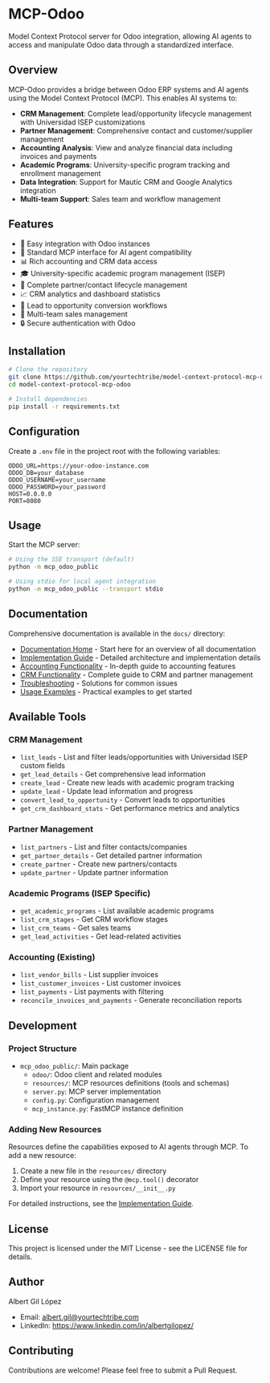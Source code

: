 # MCP-Odoo

Model Context Protocol server for Odoo integration, allowing AI agents to access and manipulate Odoo data through a standardized interface.

## Overview

MCP-Odoo provides a bridge between Odoo ERP systems and AI agents using the Model Context Protocol (MCP). This enables AI systems to:

- **CRM Management**: Complete lead/opportunity lifecycle management with Universidad ISEP customizations
- **Partner Management**: Comprehensive contact and customer/supplier management  
- **Accounting Analysis**: View and analyze financial data including invoices and payments
- **Academic Programs**: University-specific program tracking and enrollment management
- **Data Integration**: Support for Mautic CRM and Google Analytics integration
- **Multi-team Support**: Sales team and workflow management

## Features

- 🔌 Easy integration with Odoo instances
- 🤖 Standard MCP interface for AI agent compatibility
- 📊 Rich accounting and CRM data access
- 🎓 University-specific academic program management (ISEP)
- 👥 Complete partner/contact lifecycle management
- 📈 CRM analytics and dashboard statistics
- 🔄 Lead to opportunity conversion workflows
- 🏢 Multi-team sales management
- 🔒 Secure authentication with Odoo

## Installation

```bash
# Clone the repository
git clone https://github.com/yourtechtribe/model-context-protocol-mcp-odoo.git
cd model-context-protocol-mcp-odoo

# Install dependencies
pip install -r requirements.txt
```

## Configuration

Create a `.env` file in the project root with the following variables:

```
ODOO_URL=https://your-odoo-instance.com
ODOO_DB=your_database
ODOO_USERNAME=your_username
ODOO_PASSWORD=your_password
HOST=0.0.0.0
PORT=8080
```

## Usage

Start the MCP server:

```bash
# Using the SSE transport (default)
python -m mcp_odoo_public

# Using stdio for local agent integration
python -m mcp_odoo_public --transport stdio
```

## Documentation

Comprehensive documentation is available in the `docs/` directory:

- [Documentation Home](docs/index.md) - Start here for an overview of all documentation
- [Implementation Guide](docs/implementation_guide.md) - Detailed architecture and implementation details
- [Accounting Functionality](docs/accounting_guide.md) - In-depth guide to accounting features
- [CRM Functionality](docs/crm_guide.md) - Complete guide to CRM and partner management
- [Troubleshooting](docs/troubleshooting.md) - Solutions for common issues
- [Usage Examples](docs/examples/basic_usage.md) - Practical examples to get started

## Available Tools

### CRM Management
- `list_leads` - List and filter leads/opportunities with Universidad ISEP custom fields
- `get_lead_details` - Get comprehensive lead information
- `create_lead` - Create new leads with academic program tracking
- `update_lead` - Update lead information and progress
- `convert_lead_to_opportunity` - Convert leads to opportunities
- `get_crm_dashboard_stats` - Get performance metrics and analytics

### Partner Management  
- `list_partners` - List and filter contacts/companies
- `get_partner_details` - Get detailed partner information
- `create_partner` - Create new partners/contacts
- `update_partner` - Update partner information

### Academic Programs (ISEP Specific)
- `get_academic_programs` - List available academic programs
- `list_crm_stages` - Get CRM workflow stages
- `list_crm_teams` - Get sales teams
- `get_lead_activities` - Get lead-related activities

### Accounting (Existing)
- `list_vendor_bills` - List supplier invoices
- `list_customer_invoices` - List customer invoices  
- `list_payments` - List payments with filtering
- `reconcile_invoices_and_payments` - Generate reconciliation reports

## Development

### Project Structure

- `mcp_odoo_public/`: Main package
  - `odoo/`: Odoo client and related modules
  - `resources/`: MCP resources definitions (tools and schemas)
  - `server.py`: MCP server implementation
  - `config.py`: Configuration management
  - `mcp_instance.py`: FastMCP instance definition

### Adding New Resources

Resources define the capabilities exposed to AI agents through MCP. To add a new resource:

1. Create a new file in the `resources/` directory
2. Define your resource using the `@mcp.tool()` decorator
3. Import your resource in `resources/__init__.py`

For detailed instructions, see the [Implementation Guide](docs/implementation_guide.md).

## License

This project is licensed under the MIT License - see the LICENSE file for details.

## Author

Albert Gil López  
- Email: albert.gil@yourtechtribe.com
- LinkedIn: https://www.linkedin.com/in/albertgilopez/

## Contributing

Contributions are welcome! Please feel free to submit a Pull Request. 